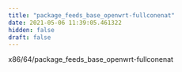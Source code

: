 ```yaml
---
title: "package_feeds_base_openwrt-fullconenat"
date: 2021-05-06 11:39:05.461322
hidden: false
draft: false
---
```


x86/64/package_feeds_base_openwrt-fullconenat

